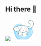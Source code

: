 ## Hi there 👋

<img src = 'https://github.com/MarikIshtar007/MarikIshtar007/blob/master/images/python2.png' height='30'/> 

<img src="https://github.com/usagi143/usagi143/blob/main/src/cinnamoroll.png?raw=true" height="70"/>

<!--
**usagi143/usagi143** is a ✨ _special_ ✨ repository because its `README.md` (this file) appears on your GitHub profile.

Here are some ideas to get you started:

- 🔭 I’m currently working on ...
- 🌱 I’m currently learning ...
- 👯 I’m looking to collaborate on ...
- 🤔 I’m looking for help with ...
- 💬 Ask me about ...
- 📫 How to reach me: ...
- 😄 Pronouns: ...
- ⚡ Fun fact: ...
-->
